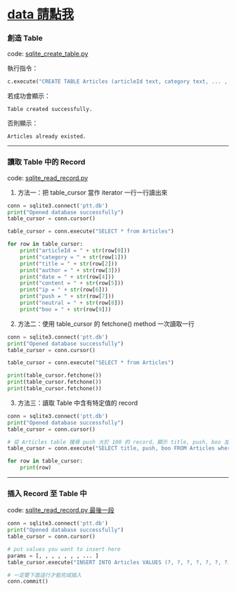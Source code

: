 # [data 請點我](https://drive.google.com/open?id=0BzmSKRMkEppueHBIdlFPdnhuakE)

### 創造 Table

code: [sqlite_create_table.py](https://github.com/YoEugene/PTT_ChatBot_2017S/blob/master/sqlite_create_table.py)

執行指令：

```python
c.execute("CREATE TABLE Articles (articleId text, category text, ... , push real, boo real)")
```

若成功會顯示：

```
Table created successfully.
```

否則顯示：

```
Articles already existed.
```

***

### 讀取 Table 中的 Record

code: [sqlite_read_record.py](https://github.com/YoEugene/PTT_ChatBot_2017S/blob/master/sqlite_read_record.py)

1. 方法一：把 table_cursor 當作 iterator 一行一行讀出來

```python
conn = sqlite3.connect('ptt.db')
print("Opened database successfully")
table_cursor = conn.cursor()

table_cursor = conn.execute("SELECT * from Articles")

for row in table_cursor:
    print("articleId = " + str(row[0]))
    print("category = " + str(row[1]))
    print("title = " + str(row[2]))
    print("author = " + str(row[3]))
    print("date = " + str(row[4]))
    print("content = " + str(row[5]))
    print("ip = " + str(row[6]))
    print("push = " + str(row[7]))
    print("neutral = " + str(row[8]))
    print("boo = " + str(row[9]))
```

2. 方法二：使用 table_cursor 的 fetchone() method 一次讀取一行

```python
conn = sqlite3.connect('ptt.db')
print("Opened database successfully")
table_cursor = conn.cursor()

table_cursor = conn.execute("SELECT * from Articles")

print(table_cursor.fetchone())
print(table_cursor.fetchone())
print(table_cursor.fetchone())
```

3. 方法三：讀取 Table 中含有特定值的 record

```python
conn = sqlite3.connect('ptt.db')
print("Opened database successfully")
table_cursor = conn.cursor()

# 從 Articles table 搜尋 push 大於 100 的 record，顯示 title, push, boo 並以 push 數降序排列
table_cursor = conn.execute("SELECT title, push, boo FROM Articles where push > 100 ORDER BY push DESC" )

for row in table_cursor:
    print(row)
```

***

### 插入 Record 至 Table 中

code: [sqlite_read_record.py 最後一段](https://github.com/YoEugene/PTT_ChatBot_2017S/blob/master/sqlite_read_record.py)

```python
conn = sqlite3.connect('ptt.db')
print("Opened database successfully")
table_cursor = conn.cursor()

# put values you want to insert here
params = [, , , , , , , ... ]
table_cursor.execute("INSERT INTO Articles VALUES (?, ?, ?, ?, ?, ?, ?, ?, ?, ?)", params)

# 一定要下面這行才能完成插入
conn.commit()
```